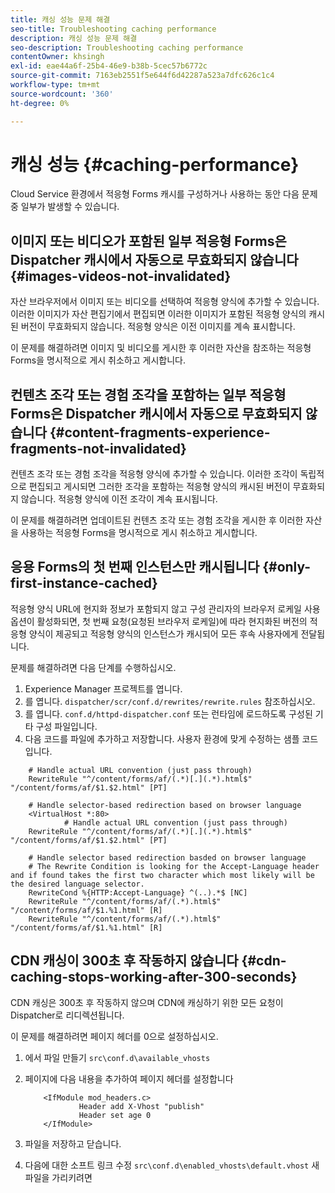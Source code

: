 ```yaml
---
title: 캐싱 성능 문제 해결
seo-title: Troubleshooting caching performance
description: 캐싱 성능 문제 해결
seo-description: Troubleshooting caching performance
contentOwner: khsingh
exl-id: eae44a6f-25b4-46e9-b38b-5cec57b6772c
source-git-commit: 7163eb2551f5e644f6d42287a523a7dfc626c1c4
workflow-type: tm+mt
source-wordcount: '360'
ht-degree: 0%

---
```


# 캐싱 성능 {#caching-performance}

Cloud Service 환경에서 적응형 Forms 캐시를 구성하거나 사용하는 동안 다음 문제 중 일부가 발생할 수 있습니다.

## 이미지 또는 비디오가 포함된 일부 적응형 Forms은 Dispatcher 캐시에서 자동으로 무효화되지 않습니다 {#images-videos-not-invalidated}

자산 브라우저에서 이미지 또는 비디오를 선택하여 적응형 양식에 추가할 수 있습니다. 이러한 이미지가 자산 편집기에서 편집되면 이러한 이미지가 포함된 적응형 양식의 캐시된 버전이 무효화되지 않습니다. 적응형 양식은 이전 이미지를 계속 표시합니다.

이 문제를 해결하려면 이미지 및 비디오를 게시한 후 이러한 자산을 참조하는 적응형 Forms을 명시적으로 게시 취소하고 게시합니다.

## 컨텐츠 조각 또는 경험 조각을 포함하는 일부 적응형 Forms은 Dispatcher 캐시에서 자동으로 무효화되지 않습니다 {#content-fragments-experience-fragments-not-invalidated}

컨텐츠 조각 또는 경험 조각을 적응형 양식에 추가할 수 있습니다. 이러한 조각이 독립적으로 편집되고 게시되면 그러한 조각을 포함하는 적응형 양식의 캐시된 버전이 무효화되지 않습니다. 적응형 양식에 이전 조각이 계속 표시됩니다.

이 문제를 해결하려면 업데이트된 컨텐츠 조각 또는 경험 조각을 게시한 후 이러한 자산을 사용하는 적응형 Forms을 명시적으로 게시 취소하고 게시합니다.

## 응용 Forms의 첫 번째 인스턴스만 캐시됩니다 {#only-first-instance-cached}

적응형 양식 URL에 현지화 정보가 포함되지 않고 구성 관리자의 브라우저 로케일 사용 옵션이 활성화되면, 첫 번째 요청(요청된 브라우저 로케일)에 따라 현지화된 버전의 적응형 양식이 제공되고 적응형 양식의 인스턴스가 캐시되어 모든 후속 사용자에게 전달됩니다.

문제를 해결하려면 다음 단계를 수행하십시오.

1. Experience Manager 프로젝트를 엽니다.
1. 를 엽니다. `dispatcher/scr/conf.d/rewrites/rewrite.rules` 참조하십시오.
1. 를 엽니다. `conf.d/httpd-dispatcher.conf` 또는 런타임에 로드하도록 구성된 기타 구성 파일입니다.
1. 다음 코드를 파일에 추가하고 저장합니다. 사용자 환경에 맞게 수정하는 샘플 코드입니다.

```shellscript
    # Handle actual URL convention (just pass through)
    RewriteRule "^/content/forms/af/(.*)[.](.*).html$" "/content/forms/af/$1.$2.html" [PT]
    
    # Handle selector-based redirection based on browser language
    <VirtualHost *:80>
            # Handle actual URL convention (just pass through)
    RewriteRule "^/content/forms/af/(.*)[.](.*).html$" "/content/forms/af/$1.$2.html" [PT]

    # Handle selector based redirection basded on browser language
    # The Rewrite Condition is looking for the Accept-Language header and if found takes the first two character which most likely will be the desired language selector.
    RewriteCond %{HTTP:Accept-Language} ^(..).*$ [NC]
    RewriteRule "^/content/forms/af/(.*).html$" "/content/forms/af/$1.%1.html" [R]
    RewriteRule "^/content/forms/af/(.*).html$" "/content/forms/af/$1.%1.html" [R]
```

## CDN 캐싱이 300초 후 작동하지 않습니다 {#cdn-caching-stops-working-after-300-seconds}

CDN 캐싱은 300초 후 작동하지 않으며 CDN에 캐싱하기 위한 모든 요청이 Dispatcher로 리디렉션됩니다.

이 문제를 해결하려면 페이지 헤더를 0으로 설정하십시오.

1. 에서 파일 만들기 `src\conf.d\available_vhosts`

1. 페이지에 다음 내용을 추가하여 페이지 헤더를 설정합니다

   ```shellscript
       <IfModule mod_headers.c>
               Header add X-Vhost "publish"
               Header set age 0
       </IfModule>
   ```

1. 파일을 저장하고 닫습니다.
1. 다음에 대한 소프트 링크 수정 `src\conf.d\enabled_vhosts\default.vhost` 새 파일을 가리키려면
